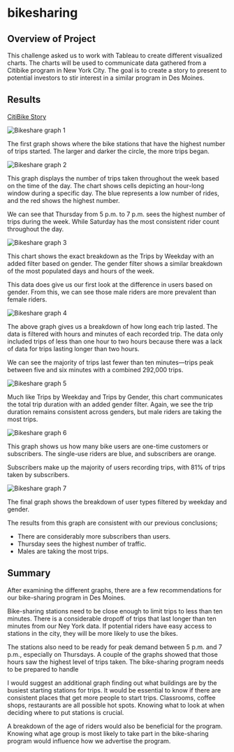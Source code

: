 # bikesharing

## Overview of Project

This challenge asked us to work with Tableau to create different visualized charts. The charts will be used to communicate data gathered from a Citibike program in New York City.
The goal is to create a story to present to potential investors to stir interest in a similar program in Des Moines.

## Results

[CitiBike Story](https://public.tableau.com/app/profile/tony.giombetti/viz/CitiBikeWorkbook_16333093573820/Story1#1)

![Bikeshare graph 1](https://user-images.githubusercontent.com/85756203/135904333-31b4119c-4a96-4d69-ae4f-e720682b5317.png)


The first graph shows where the bike stations that have the highest number of trips started. The larger and darker the circle, the more trips began.

![Bikeshare graph 2](https://user-images.githubusercontent.com/85756203/135904355-dcd5ed85-c7df-4b64-95a2-75d469954cc7.png)

This graph displays the number of trips taken throughout the week based on the time of the day. The chart shows cells depicting an hour-long window during a specific day. The blue represents a low number of rides, and the red shows the highest number.

We can see that Thursday from 5 p.m. to 7 p.m. sees the highest number of trips during the week. While Saturday has the most consistent rider count throughout the day.

![Bikeshare graph 3](https://user-images.githubusercontent.com/85756203/135904381-736388c0-ce31-4399-b8ea-aef83f796974.png)

This chart shows the exact breakdown as the Trips by Weekday with an added filter based on gender.
The gender filter shows a similar breakdown of the most populated days and hours of the week.

This data does give us our first look at the difference in users based on gender. From this, we can see those male riders are more prevalent than female riders.

![Bikeshare graph 4](https://user-images.githubusercontent.com/85756203/135904414-55b1a735-7d8a-4190-931e-90ce36370a5b.png)

The above graph gives us a breakdown of how long each trip lasted. The data is filtered with hours and minutes of each recorded trip. The data only included trips of less than one hour to two hours because there was a lack of data for trips lasting longer than two hours.

We can see the majority of trips last fewer than ten minutes—trips peak between five and six minutes with a combined 292,000 trips.

![Bikeshare graph 5](https://user-images.githubusercontent.com/85756203/135904433-cfe35c2b-bae0-4c0c-bf9f-e42f6f931320.png)

Much like Trips by Weekday and Trips by Gender, this chart communicates the total trip duration with an added gender filter. Again, we see the trip duration remains consistent across genders, but male riders are taking the most trips.

![Bikeshare graph 6](https://user-images.githubusercontent.com/85756203/135904461-c64475d3-66d5-4c1d-a421-ddb531531b03.png)

This graph shows us how many bike users are one-time customers or subscribers. The single-use riders are blue, and subscribers are orange.

Subscribers make up the majority of users recording trips, with 81% of trips taken by subscribers.

![Bikeshare graph 7](https://user-images.githubusercontent.com/85756203/135904480-b74cdfc4-f897-4b11-8170-de4b56778eff.png)

The final graph shows the breakdown of user types filtered by weekday and gender.

The results from this graph are consistent with our previous conclusions;
- There are considerably more subscribers than users.
- Thursday sees the highest number of traffic.
- Males are taking the most trips.

## Summary

After examining the different graphs, there are a few recommendations for our bike-sharing program in Des Moines.

Bike-sharing stations need to be close enough to limit trips to less than ten minutes. There is a considerable dropoff of trips that last longer than ten minutes from our Ney York data. If potential riders have easy access to stations in the city, they will be more likely to use the bikes.

The stations also need to be ready for peak demand between 5 p.m. and 7 p.m., especially on Thursdays. A couple of the graphs showed that those hours saw the highest level of trips taken. The bike-sharing program needs to be prepared to handle 

I would suggest an additional graph finding out what buildings are by the busiest starting stations for trips. It would be essential to know if there are consistent places that get more people to start trips. Classrooms, coffee shops, restaurants are all possible hot spots. Knowing what to look at when deciding where to put stations is crucial.

A breakdown of the age of riders would also be beneficial for the program. Knowing what age group is most likely to take part in the bike-sharing program would influence how we advertise the program.
